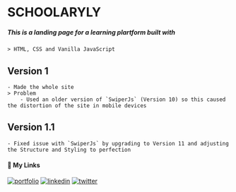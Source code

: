 
# SCHOOLARYLY

##### This is a landing page for a learning plartform built with
    > HTML, CSS and Vanilla JavaScript

## Version 1
    - Made the whole site
    > Problem
        - Used an older version of `SwiperJs` (Version 10) so this caused the distortion of the site in mobile devices

## Version 1.1
    - Fixed issue with `SwiperJs` by upgrading to Version 11 and adjusting the Structure and Styling to perfection

#### 🔗 My Links
[![portfolio](https://img.shields.io/badge/my_portfolio-000?style=for-the-badge&logo=ko-fi&logoColor=white)](https://devfreeguy.vercel.app/)
[![linkedin](https://img.shields.io/badge/linkedin-0A66C2?style=for-the-badge&logo=linkedin&logoColor=white)](https://www.linkedin.com/in/devfreeguy)
[![twitter](https://img.shields.io/badge/twitter-1DA1F2?style=for-the-badge&logo=twitter&logoColor=white)](https://x.com/devfreeguy)

